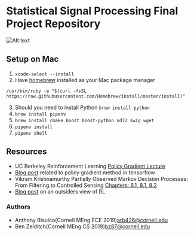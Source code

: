 # Statistical Signal Processing Final Project Repository 

![Alt text](http://abisulco.com/img/cartpole.gif)

## Setup on Mac
1)  `xcode-select --install`
2) Have [homebrew](https://brew.sh/) installed as your Mac package manager 
```
/usr/bin/ruby -e "$(curl -fsSL https://raw.githubusercontent.com/Homebrew/install/master/install)"
```
3) Should you need to install Python `brew install python`
4) `brew install pipenv`
5)  `brew install cmake boost boost-python sdl2 swig wget`
6) `pipenv install`
7) `pipenv shell`


## Resources
- UC Berkeley Reinforcement Learning [Policy Gradient Lecture](https://bit.ly/2PCRpG0)
- [Blog post](https://medium.freecodecamp.org/an-introduction-to-policy-gradients-with-cartpole-and-doom-495b5ef2207f) related to policy gradient method in tensorflow
- Vikram Krishnamurthy Partially Observed Markov Decision Processes: From Filtering to Controlled Sensing [Chapters: 6.1, 8.1, 8.2](https://newcatalog.library.cornell.edu/catalog/9999004)
- [Blog post](http://www.argmin.net/2018/02/20/reinforce/) on an outsiders view of RL

### Authors 
- Anthony Bisulco(Cornell MEng ECE 2019)<arb426@cornell.edu>
- Ben Zelditch(Cornell MEng CS 2019)<bz87@cornell.edu>
